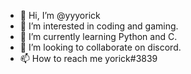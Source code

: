 - 👋 Hi, I’m @yyyorick
- 👀 I’m interested in coding and gaming.
- 🌱 I’m currently learning Python and C.
- 💞️ I’m looking to collaborate on discord.
- 📫 How to reach me yorick#3839

<!---
yyyorick/yyyorick is a ✨ special ✨ repository because its `README.md` (this file) appears on your GitHub profile.
You can click the Preview link to take a look at your changes.
--->
